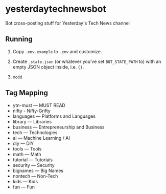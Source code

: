 # yesterdaytechnewsbot

Bot cross-posting stuff for Yesterday's Tech News channel


## Running

1. Copy `.env.example` to `.env` and customize.

2. Create `_state.json` (or whatever you've set `BOT_STATE_PATH` to) with an empty JSON object inside, i.e. `{}`.

3. `modd`


## Tag Mapping

* ytn-must — MUST READ
* nifty - Nifty-Grifty
* languages — Platforms and Languages
* library — Libraries
* business — Entrepreneurship and Business
* tech — Technologies
* ai — Machine Learning / AI
* diy — DIY
* tools — Tools
* math — Math
* tutorial — Tutorials
* security — Security
* bignames — Big Names
* nontech — Non-Tech
* kids — Kids
* fun — Fun
